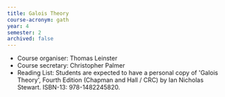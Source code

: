 ```yaml
---
title: Galois Theory
course-acronym: gath
year: 4
semester: 2
archived: false
---
```


- Course organiser: Thomas Leinster
- Course secretary: Christopher Palmer
- Reading List: Students are expected to have a personal copy of 'Galois Theory', Fourth Edition (Chapman and Hall / CRC) by Ian Nicholas Stewart.  ISBN-13:  978-1482245820.
